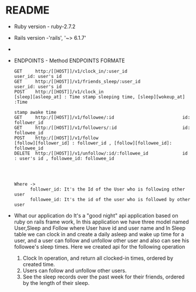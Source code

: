 # README

* Ruby version - ruby-2.7.2
* Rails version -'rails', '~> 6.1.7'


* 

* ENDPOINTS -
      Method  ENDPOINTS                                                                  FORMATE

      GET     http:/[[HOST]]/v1/clock_in/:user_id                     user_id: user's id
      GET     http:/[[HOST]]/v1/friends_sleep/:user_id                user_id: user's id
      POST    http:/[[HOST]]/v1/clock_in                              [sleep][asleep_at] : Time stamp sleeping time, [sleep][wokeup_at] :Time
                                                                                                                              stamp awake time
      GET     http:/[[HOST]]/v1/followee/:id                          id: follower_id
      GET     http:/[[HOST]]/v1/followers/:id                         id: followee_id
      POST    http:/[[HOST]]/v1/follow                                [follow][follower_id] : follower_id , [follow][followee_id]: followee_id
      DELETE  http:/[[HOST]]/v1/unfollow/:id/:followee_id             id : user's id , followee_id: followee_id 




      Where ->
            follower_id: It's the Id of the User who is following other user
            followee_id: It's the id of the user who is followed by other user


* What our application do
  It's a "good night" api application based on ruby on rails frame work, In this application we have three model named User,Sleep and Follow where User have id and user name and In Sleep table we can clock in and create a daily asleep and wake up time for a user, and a user can follow and unfollow other user and also can see his followee's sleep times.
  Here we created api for the following operation

  1. Clock In operation, and return all clocked-in times, ordered by created time.
  2. Users can follow and unfollow other users.
  3. See the sleep records over the past week for their friends, ordered by the length of their sleep.

